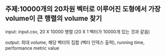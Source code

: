 ## 주제:10000개의 20차원 벡터로 이루어진 도형에서 가장 volume이 큰 행렬의 volume 찾기

input: input.csv, 20 X 10000 행렬 (20 X 1 벡터가 10000개 있는 것과 같음)

output: 최대 volume, 해당 벡터의 집합 (벡터 인덱스 출력), running time, performance metric value
